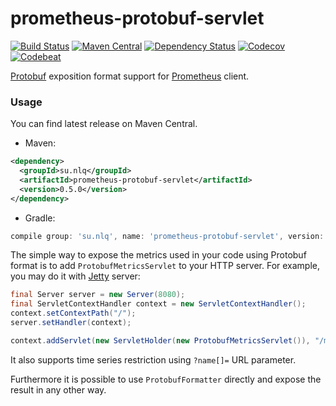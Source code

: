 # prometheus-protobuf-servlet

[![Build Status](https://img.shields.io/travis/nolequen/prometheus-protobuf-servlet.svg?branch=master)](https://travis-ci.org/nolequen/prometheus-protobuf-servlet)
[![Maven Central](https://img.shields.io/maven-central/v/su.nlq/prometheus-protobuf-servlet.svg)](https://maven-badges.herokuapp.com/maven-central/su.nlq/prometheus-protobuf-servlet)
[![Dependency Status](https://www.versioneye.com/user/projects/59cb9c0b6725bd11fffde5d3/badge.svg)](https://www.versioneye.com/user/projects/59cb9c0b6725bd11fffde5d3)
[![Codecov](https://codecov.io/gh/nolequen/prometheus-protobuf-servlet/branch/master/graph/badge.svg)](https://codecov.io/gh/nolequen/prometheus-protobuf-servlet)
[![Codebeat](https://codebeat.co/badges/9086adaa-3c9d-4c3a-81cc-9bcf1a4bddc0)](https://codebeat.co/projects/github-com-nolequen-prometheus-protobuf-servlet-master)

[Protobuf](https://prometheus.io/docs/instrumenting/exposition_formats/) exposition format support for [Prometheus](https://prometheus.io/) client.

### Usage

You can find latest release on Maven Central.

* Maven:
```xml
<dependency>
  <groupId>su.nlq</groupId>
  <artifactId>prometheus-protobuf-servlet</artifactId>
  <version>0.5.0</version>
</dependency>
```

* Gradle:
```groovy
compile group: 'su.nlq', name: 'prometheus-protobuf-servlet', version: '0.5.0'
```

The simple way to expose the metrics used in your code using Protobuf format is to add `ProtobufMetricsServlet` to your HTTP server.
For example, you may do it with [Jetty](https://www.eclipse.org/jetty/) server:

```java
final Server server = new Server(8080);
final ServletContextHandler context = new ServletContextHandler();
context.setContextPath("/");
server.setHandler(context);

context.addServlet(new ServletHolder(new ProtobufMetricsServlet()), "/metrics");
```

It also supports time series restriction using `?name[]=` URL parameter.

Furthermore it is possible to use `ProtobufFormatter` directly and expose the result in any other way.

